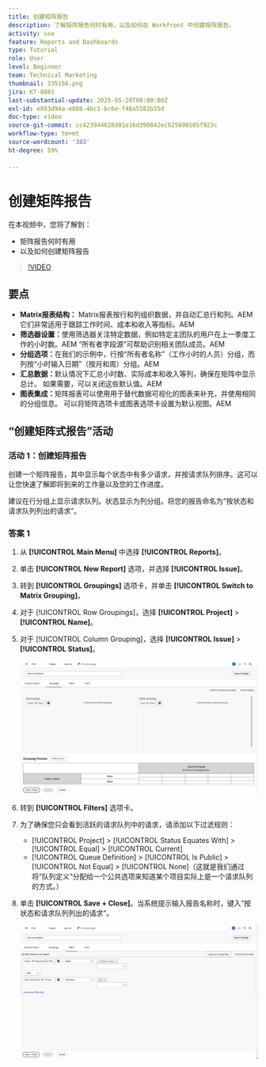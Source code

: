 ```yaml
---
title: 创建矩阵报告
description: 了解矩阵报告何时有用，以及如何在 Workfront 中创建矩阵报告。
activity: use
feature: Reports and Dashboards
type: Tutorial
role: User
level: Beginner
team: Technical Marketing
thumbnail: 335156.png
jira: KT-8861
last-substantial-update: 2025-05-20T00:00:00Z
exl-id: e893d94a-e808-4bc1-bc6e-f46a5582b55d
doc-type: video
source-git-commit: cc423944628d01e16d390842ecb25696505f923c
workflow-type: tm+mt
source-wordcount: '383'
ht-degree: 59%

---
```


# 创建矩阵报告

在本视频中，您将了解到：

* 矩阵报告何时有用
* 以及如何创建矩阵报告

>[!VIDEO](https://video.tv.adobe.com/v/335156/?quality=12&learn=on&enablevpops=0)

## 要点

* **Matrix报表结构：** Matrix报表按行和列组织数据，并自动汇总行和列。&#x200B;AEM 它们非常适用于跟踪工作时间、成本和收入等指标。&#x200B;AEM
* **筛选器设置：**&#x200B;使用筛选器关注特定数据，例如特定主团队的用户在上一季度工作的小时数。&#x200B;AEM “所有者字段源”可帮助识别相关团队成员。&#x200B;AEM
* **分组选项：**&#x200B;在我们的示例中，行按“所有者名称”（工作小时的人员）分组，而列按“小时输入日期”（按月和周）分组。&#x200B;AEM
* **汇总数据：**&#x200B;默认情况下汇总小时数、实际成本和收入等列，确保在矩阵中显示总计。 如果需要，可以关闭这些默认值。&#x200B;AEM
* **图表集成：**&#x200B;矩阵报表可以使用用于替代数据可视化的图表来补充，并使用相同的分组信息。 可以将矩阵选项卡或图表选项卡设置为默认视图。&#x200B;AEM

## “创建矩阵式报告”活动

### 活动 1：创建矩阵报告

创建一个矩阵报告，其中显示每个状态中有多少请求，并按请求队列排序。这可以让您快速了解即将到来的工作量以及您的工作进度。

建议在行分组上显示请求队列。状态显示为列分组。将您的报告命名为“按状态和请求队列列出的请求”。

### 答案 1

1. 从 **[!UICONTROL Main Menu]** 中选择 **[!UICONTROL Reports]**。
1. 单击 **[!UICONTROL New Report]** 选项，并选择 **[!UICONTROL Issue]**。
1. 转到 **[!UICONTROL Groupings]** 选项卡，并单击 **[!UICONTROL Switch to Matrix Grouping]**。
1. 对于 [!UICONTROL Row Groupings]，选择 **[!UICONTROL Project]** > **[!UICONTROL Name]**。
1. 对于 [!UICONTROL Column Grouping]，选择 **[!UICONTROL Issue]** > **[!UICONTROL Status]**。

   ![创建新的问题报告分组的屏幕图像](assets/matrix-report-groupings.png)

1. 转到 **[!UICONTROL Filters]** 选项卡。
1. 为了确保您只会看到活跃的请求队列中的请求，请添加以下过滤规则：

   * [!UICONTROL Project] > [!UICONTROL Status Equates With] > [!UICONTROL Equal] > [!UICONTROL Current]
   * [!UICONTROL Queue Definition] > [!UICONTROL Is Public] > [!UICONTROL Not Equal] > [!UICONTROL None]（这就是我们通过将“队列定义”分配给一个公共选项来知道某个项目实际上是一个请求队列的方式。）

1. 单击 **[!UICONTROL Save + Close]**。当系统提示输入报告名称时，键入“按状态和请求队列列出的请求”。

   ![创建新的问题报告过滤器的屏幕图像](assets/matrix-report-filters.png)
